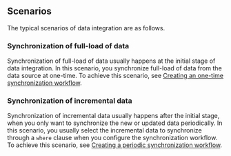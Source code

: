 ## Scenarios

The typical scenarios of data integration are as follows.

### Synchronization of full-load of data

Synchronization of full-load of data usually happens at the initial stage of data integration. In this scenario, you synchronize full-load of data from the data source at one-time. To achieve this scenario, see [Creating an one-time synchronization workflow](creating_scratch_onetime).

### Synchronization of incremental data

Synchronization of incremental data usually happens after the initial stage, when you only want to synchronize the new or updated data periodically. In this scenario, you usually select the incremental data to synchronize through a `where` clause when you configure the synchronization workflow. To achieve this scenario, see [Creating a periodic synchronization workflow](creating_scratch_periodic).

